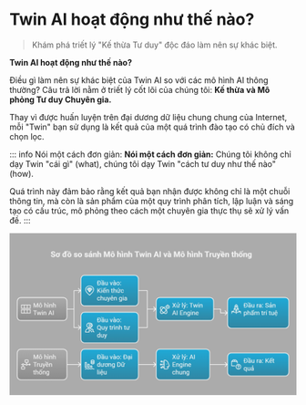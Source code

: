 # Twin AI hoạt động như thế nào?

> Khám phá triết lý "Kế thừa Tư duy" độc đáo làm nên sự khác biệt.

**Twin AI hoạt động như thế nào?**

Điều gì làm nên sự khác biệt của Twin AI so với các mô hình AI thông thường? Câu trả lời nằm ở triết lý cốt lõi của chúng tôi: **Kế thừa và Mô phỏng Tư duy Chuyên gia.**

Thay vì được huấn luyện trên đại dương dữ liệu chung chung của Internet, mỗi "Twin" bạn sử dụng là kết quả của một quá trình đào tạo có chủ đích và chọn lọc.

::: info Nói một cách đơn giản:
**Nói một cách đơn giản:** Chúng tôi không chỉ dạy Twin "cái gì" (what), chúng tôi dạy Twin "cách tư duy như thế nào" (how).

Quá trình này đảm bảo rằng kết quả bạn nhận được không chỉ là một chuỗi thông tin, mà còn là sản phẩm của một quy trình phân tích, lập luận và sáng tạo có cấu trúc, mô phỏng theo cách một chuyên gia thực thụ sẽ xử lý vấn đề.
:::

![Twin AI hoạt động như thế nào](../assets/images/twin-ai-how-it-works.png)
